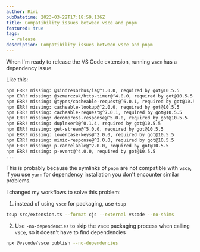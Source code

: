 ```yaml
---
author: Riri
pubDatetime: 2023-03-22T17:18:59.136Z
title: Compatibility issues between vsce and pnpm
featured: true
tags:
  - release
description: Compatibility issues between vsce and pnpm
---
```


When I'm ready to release the VS Code extension, running `vsce` has a dependency issue.

Like this:

```sh
npm ERR! missing: @sindresorhus/is@^1.0.0, required by got@10.5.5
npm ERR! missing: @szmarczak/http-timer@^4.0.0, required by got@10.5.5
npm ERR! missing: @types/cacheable-request@^6.0.1, required by got@10.5.5
npm ERR! missing: cacheable-lookup@^2.0.0, required by got@10.5.5
npm ERR! missing: cacheable-request@^7.0.1, required by got@10.5.5
npm ERR! missing: decompress-response@^5.0.0, required by got@10.5.5
npm ERR! missing: duplexer3@^0.1.4, required by got@10.5.5
npm ERR! missing: get-stream@^5.0.0, required by got@10.5.5
npm ERR! missing: lowercase-keys@^2.0.0, required by got@10.5.5
npm ERR! missing: mimic-response@^2.0.0, required by got@10.5.5
npm ERR! missing: p-cancelable@^2.0.0, required by got@10.5.5
npm ERR! missing: p-event@^4.0.0, required by got@10.5.5
...
```

This is probably because the symlinks of `pnpm` are not compatible with `vsce`, if you use `yarn` for dependency installation you don't encounter similar problems.

I changed my workflows to solve this problem: 
1. instead of using `vsce` for packaging, use `tsup`
```sh
tsup src/extension.ts --format cjs --external vscode --no-shims
```
2. Use `-no-dependencies` to skip the vsce packaging process when calling `vsce`, so it doesn't have to find dependencies
```sh
npx @vscode/vsce publish --no-dependencies
```
